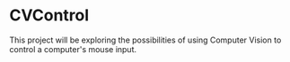 # CVControl
This project will be exploring the possibilities of using Computer Vision to control a computer's mouse input.
